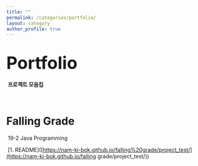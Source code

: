 ```yaml
---
title: ""
permalink: /categories/portfolio/
layout: category
author_profile: true
---
```


# <span style="font-size: 45px">Portfolio</span>

​	**프로젝트 모음집**

<br>

# Falling Grade

​	19-2 Java Programming

​	[1. README]([https://nam-ki-bok.github.io/falling%20grade/project_test/](https://nam-ki-bok.github.io/falling grade/project_test/))

